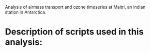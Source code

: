 Analysis of airmass transport and ozone timeseries at Maitri, an Indian station in Antarctica.

# Description of scripts used in this analysis:


